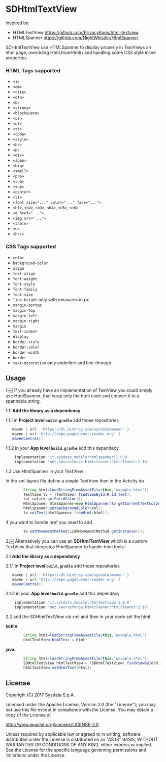 # SDHtmlTextView
Inspired by:
* HTMLTextView https://github.com/PrivacyApps/html-textview.
* HTMLSpanner https://github.com/NightWhistler/HtmlSpanner.

SDHtmlTextView use HTMLSpanner to display properly in TextViews an html page, overriding Html.fromHtml() and handling some CSS style inline properties.

### HTML Tags supported 

* ``<i>``
* ``<em>``
* ``<cite>``
* ``<dfn>``
* ``<b>``
* ``<strong>``
* ``<blockquote>``
* ``<ul>``
* ``<ol>``
* ``<tt>``
* ``<code>``
* ``<style>``
* ``<br>``
* ``<p>``
* ``<div>``
* ``<span>``
* ``<big>``
* ``<small>``
* ``<pre>``
* ``<sub>``
* ``<sup>``
* ``<center>``
* ``<li>``
* ``<font size="..." color="..." face="...">``
* ``<h1>``, ``<h2>``, ``<h3>``, ``<h4>``, ``<h5>``, ``<h6>``
* ``<a href="...">``
* ``<img src="...">``
* ``<table>``
* ``<u>``
* ``<hr/>``


### CSS Tags supported 

* ``color``
* ``background-color``
* ``align``
* ``text-align``
* ``font-weight``
* ``font-style``
* ``font-family``
* ``font-size``
* ``line-height`` only with measures in px 
* ``margin-bottom``
* ``margin-top``
* ``margin-left``
* ``margin-right``
* ``margin``
* ``text-indent``
* ``display``
* ``border-style``
* ``border-color``
* ``border-width``
* ``border``
* ``text-decoration`` only underline and line-through 

## Usage
1.￼ If you already have an implementation of TextView you could simply use HtmlSpanner, that wrap only the html code and convert it to a spannable string.

1.1. **Add the library as a dependency**

1.1.1 in **Project level `build.gradle`** add those repositories
```gradle
   maven { url  'https://dl.bintray.com/sysdata/maven' }
   maven { url 'http://repo.pageturner-reader.org' }
   mavenCentral()
```
1.1.2 in your **App level `build.gradle`** add this dependecy
```gradle
    implementation 'it.sysdata.mobile:htmlspanner:1.0.0'
    implementation 'net.sourceforge.htmlcleaner:htmlcleaner:2.16'
```

1.2 Use HtmlSpanner in your TextView :

In the xml layout file define a simple TextView then in the Activity do

```java
        String html=loadStringFromAssetFile(this,"example.html");
        TextView tv = (TextView) findViewById(R.id.text);
        int col=tv.getSolidColor();
        HtmlSpanner htmlSpanner=new HtmlSpanner(tv.getCurrentTextColor(), tv.getTextSize());
        htmlSpanner.setBackgroundColor(col);
        tv.setText(htmlSpanner.fromHtml(html));
```

If you want to handle href you need to add
```java
        tv.setMovementMethod(LinkMovementMethod.getInstance());
```

2.￼ Alternatively you can use an **SDHtmlTextView** which is a custom TextView that integrates HtmlSpanner to handle html texts :

2.1 **Add the library as a dependency**

2.1.1 in **Project level `build.gradle`** add those repositories
```gradle
   maven { url  'https://dl.bintray.com/sysdata/maven' }
   maven { url 'http://repo.pageturner-reader.org' }
   mavenCentral()
```
2.1.2 in your **App level `build.gradle`** add this dependecy
```gradle
    implementation 'it.sysdata.mobile:htmltextview:1.0.0'
    implementation 'net.sourceforge.htmlcleaner:htmlcleaner:2.16'
```
2.2 add the SDHtmlTextView via xml and then in your code set the html

**kotlin:**

```java
        String html=loadStringFromAssetFile(this,"example.html")
        htmlTextView.htmlText = html
```

**java:**

```java
        String html=loadStringFromAssetFile(this,"example.html");
        SDHtmlTextView htmlTextView = (SDHtmlTextView) findViewById(R.id.text);
        htmlTextView.setHtmlText(html);
```

## License
Copyright (C) 2017 Sysdata S.p.A.

Licensed under the Apache License, Version 2.0 (the "License");
you may not use this file except in compliance with the License.
You may obtain a copy of the License at

   http://www.apache.org/licenses/LICENSE-2.0

Unless required by applicable law or agreed to in writing, software
distributed under the License is distributed on an "AS IS" BASIS,
WITHOUT WARRANTIES OR CONDITIONS OF ANY KIND, either express or implied.
See the License for the specific language governing permissions and
limitations under the License.


